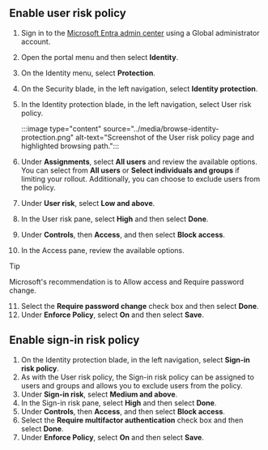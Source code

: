 ## Enable user risk policy

1. Sign in to the [Microsoft Entra admin center](https://entra.microsoft.com/) using a Global administrator account.
2. Open the portal menu and then select **Identity**.
3. On the Identity menu, select **Protection**.
4. On the Security blade, in the left navigation, select **Identity protection**.
5. In the Identity protection blade, in the left navigation, select User risk policy.

   :::image type="content" source="../media/browse-identity-protection.png" alt-text="Screenshot of the User risk policy page and highlighted browsing path.":::

6. Under **Assignments**, select **All users** and review the available options. You can select from **All users** or **Select individuals and groups** if limiting your rollout. Additionally, you can choose to exclude users from the policy.
7. Under **User risk**, select **Low and above**.
8. In the User risk pane, select **High** and then select **Done**.
9. Under **Controls**, then **Access**, and then select **Block access**.
10. In the Access pane, review the available options.

   > [!TIP]
   > Microsoft's recommendation is to Allow access and Require password change.

11. Select the **Require password change** check box and then select **Done**.
12. Under **Enforce Policy**, select **On** and then select **Save**.

## Enable sign-in risk policy

1. On the Identity protection blade, in the left navigation, select **Sign-in risk policy**.
2. As with the User risk policy, the Sign-in risk policy can be assigned to users and groups and allows you to exclude users from the policy.
3. Under **Sign-in risk**, select **Medium and above**.
4. In the Sign-in risk pane, select **High** and then select **Done**.
5. Under **Controls**, then **Access**, and then select **Block access**.
6. Select the **Require multifactor authentication** check box and then select **Done**.
7. Under **Enforce Policy**, select **On** and then select **Save**.
